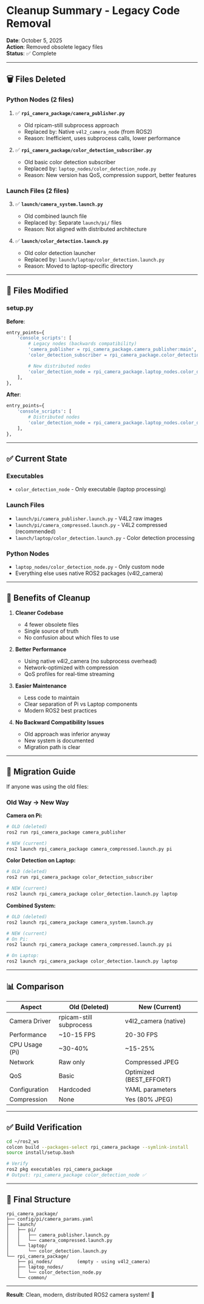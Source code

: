 # Cleanup Summary - Legacy Code Removal

**Date**: October 5, 2025  
**Action**: Removed obsolete legacy files  
**Status**: ✅ Complete

---

## 🗑️ Files Deleted

### Python Nodes (2 files)

1. ✅ **`rpi_camera_package/camera_publisher.py`**

   - Old rpicam-still subprocess approach
   - Replaced by: Native `v4l2_camera_node` (from ROS2)
   - Reason: Inefficient, uses subprocess calls, lower performance

2. ✅ **`rpi_camera_package/color_detection_subscriber.py`**
   - Old basic color detection subscriber
   - Replaced by: `laptop_nodes/color_detection_node.py`
   - Reason: New version has QoS, compression support, better features

### Launch Files (2 files)

3. ✅ **`launch/camera_system.launch.py`**

   - Old combined launch file
   - Replaced by: Separate `launch/pi/` files
   - Reason: Not aligned with distributed architecture

4. ✅ **`launch/color_detection.launch.py`**
   - Old color detection launcher
   - Replaced by: `launch/laptop/color_detection.launch.py`
   - Reason: Moved to laptop-specific directory

---

## 📝 Files Modified

### setup.py

**Before**:

```python
entry_points={
    'console_scripts': [
        # Legacy nodes (backwards compatibility)
        'camera_publisher = rpi_camera_package.camera_publisher:main',
        'color_detection_subscriber = rpi_camera_package.color_detection_subscriber:main',

        # New distributed nodes
        'color_detection_node = rpi_camera_package.laptop_nodes.color_detection_node:main',
    ],
},
```

**After**:

```python
entry_points={
    'console_scripts': [
        # Distributed nodes
        'color_detection_node = rpi_camera_package.laptop_nodes.color_detection_node:main',
    ],
},
```

---

## ✅ Current State

### Executables

- `color_detection_node` - Only executable (laptop processing)

### Launch Files

- `launch/pi/camera_publisher.launch.py` - V4L2 raw images
- `launch/pi/camera_compressed.launch.py` - V4L2 compressed (recommended)
- `launch/laptop/color_detection.launch.py` - Color detection processing

### Python Nodes

- `laptop_nodes/color_detection_node.py` - Only custom node
- Everything else uses native ROS2 packages (v4l2_camera)

---

## 🎯 Benefits of Cleanup

1. **Cleaner Codebase**

   - 4 fewer obsolete files
   - Single source of truth
   - No confusion about which files to use

2. **Better Performance**

   - Using native v4l2_camera (no subprocess overhead)
   - Network-optimized with compression
   - QoS profiles for real-time streaming

3. **Easier Maintenance**

   - Less code to maintain
   - Clear separation of Pi vs Laptop components
   - Modern ROS2 best practices

4. **No Backward Compatibility Issues**
   - Old approach was inferior anyway
   - New system is documented
   - Migration path is clear

---

## 🔄 Migration Guide

If anyone was using the old files:

### Old Way → New Way

**Camera on Pi:**

```bash
# OLD (deleted)
ros2 run rpi_camera_package camera_publisher

# NEW (current)
ros2 launch rpi_camera_package camera_compressed.launch.py pi
```

**Color Detection on Laptop:**

```bash
# OLD (deleted)
ros2 run rpi_camera_package color_detection_subscriber

# NEW (current)
ros2 launch rpi_camera_package color_detection.launch.py laptop
```

**Combined System:**

```bash
# OLD (deleted)
ros2 launch rpi_camera_package camera_system.launch.py

# NEW (current)
# On Pi:
ros2 launch rpi_camera_package camera_compressed.launch.py pi

# On Laptop:
ros2 launch rpi_camera_package color_detection.launch.py laptop
```

---

## 📊 Comparison

| Aspect         | Old (Deleted)           | New (Current)           |
| -------------- | ----------------------- | ----------------------- |
| Camera Driver  | rpicam-still subprocess | v4l2_camera (native)    |
| Performance    | ~10-15 FPS              | 20-30 FPS               |
| CPU Usage (Pi) | ~30-40%                 | ~15-25%                 |
| Network        | Raw only                | Compressed JPEG         |
| QoS            | Basic                   | Optimized (BEST_EFFORT) |
| Configuration  | Hardcoded               | YAML parameters         |
| Compression    | None                    | Yes (80% JPEG)          |

---

## ✅ Build Verification

```bash
cd ~/ros2_ws
colcon build --packages-select rpi_camera_package --symlink-install
source install/setup.bash

# Verify
ros2 pkg executables rpi_camera_package
# Output: rpi_camera_package color_detection_node ✅
```

---

## 📁 Final Structure

```
rpi_camera_package/
├── config/pi/camera_params.yaml
├── launch/
│   ├── pi/
│   │   ├── camera_publisher.launch.py
│   │   └── camera_compressed.launch.py
│   └── laptop/
│       └── color_detection.launch.py
└── rpi_camera_package/
    ├── pi_nodes/         (empty - using v4l2_camera)
    ├── laptop_nodes/
    │   └── color_detection_node.py
    └── common/
```

---

**Result**: Clean, modern, distributed ROS2 camera system! 🎉
